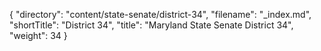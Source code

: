 {
  "directory": "content/state-senate/district-34",
  "filename": "_index.md",
  "shortTitle": "District 34",
  "title": "Maryland State Senate District 34",
  "weight": 34
}

